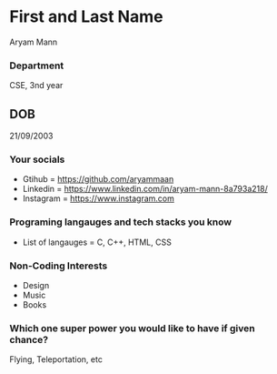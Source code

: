 # First and Last Name
Aryam Mann

### Department
CSE, 3nd year


## DOB
21/09/2003

### Your socials
- Gtihub = https://github.com/aryammaan
- Linkedin = https://www.linkedin.com/in/aryam-mann-8a793a218/
- Instagram = https://www.instagram.com


### Programing langauges and tech stacks you know
- List of langauges = C, C++, HTML, CSS

### Non-Coding Interests
- Design
- Music
- Books

### Which one super power you would like to have if given chance?
Flying, Teleportation, etc
